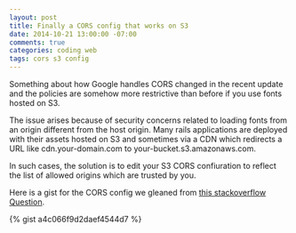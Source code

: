 ```yaml
---
layout: post
title: Finally a CORS config that works on S3
date: 2014-10-21 13:00:00 -07:00
comments: true
categories: coding web
tags: cors s3 config
---
```


Something about how Google handles CORS changed in the recent update and the policies are somehow more restrictive than before if you use fonts hosted on S3.

The issue arises because of security concerns related to loading fonts from an origin different from the host origin. Many rails applications are deployed with their assets hosted on S3 and sometimes via a CDN which redirects a URL like cdn.your-domain.com to your-bucket.s3.amazonaws.com.

In such cases, the solution is to edit your S3 CORS confiuration to reflect the list of allowed origins which are trusted by you.

Here is a gist for the CORS config we gleaned from [this stackoverflow Question](http://stackoverflow.com/questions/12229844/amazon-s3-cors-cross-origin-resource-sharing-and-firefox-cross-domain-font-loa/12330829#12330829).

{% gist a4c066f9d2daef4544d7 %}
